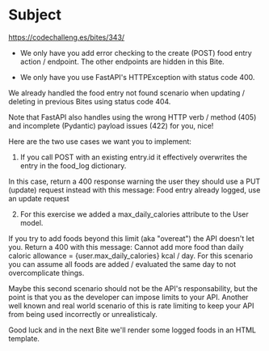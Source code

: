 # Subject

https://codechalleng.es/bites/343/

- We only have you add error checking to the create (POST) food entry action / endpoint. The other endpoints are hidden
  in this Bite.

- We only have you use FastAPI's HTTPException with status code 400.

We already handled the food entry not found scenario when updating / deleting in previous Bites using status code 404.

Note that FastAPI also handles using the wrong HTTP verb / method (405) and incomplete (Pydantic) payload issues (422)
for you, nice!

Here are the two use cases we want you to implement:

1. If you call POST with an existing entry.id it effectively overwrites the entry in the food_log dictionary.

In this case, return a 400 response warning the user they should use a PUT (update) request instead with this message:
Food entry already logged, use an update request

2. For this exercise we added a max_daily_calories attribute to the User model.

If you try to add foods beyond this limit (aka "overeat") the API doesn't let you. Return a 400 with this message:
Cannot add more food than daily caloric allowance = {user.max_daily_calories} kcal / day. For this scenario you can
assume all foods are added / evaluated the same day to not overcomplicate things.

Maybe this second scenario should not be the API's responsability, but the point is that you as the developer can impose
limits to your API. Another well known and real world scenario of this is rate limiting to keep your API from being used
incorrectly or unrealisticaly.

Good luck and in the next Bite we'll render some logged foods in an HTML template.